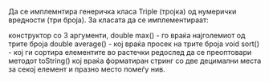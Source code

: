 Да се имплемнтира генеричка класа Triple (тројка) од нумерички вредности (три броја). За класата да се имплементираат:

конструктор со 3 аргументи,
double max() - го враќа најголемиот од трите броја
double average() - кој враќа просек на трите броја
void sort() - кој ги сортира елементите во растечки редослед
да се преоптовари методот toString() кој враќа форматиран стринг со две децимални места за секој елемент и празно место помеѓу нив.
